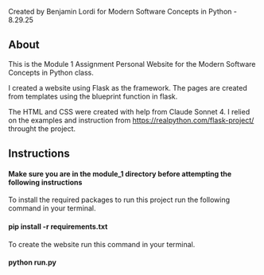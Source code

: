 Created by Benjamin Lordi for Modern Software Concepts in Python - 8.29.25
## About
This is the Module 1 Assignment Personal Website for the Modern Software Concepts in Python class.

I created a website using Flask as the framework. The pages are created from templates using the blueprint function in flask.

The HTML and CSS were created with help from Claude Sonnet 4.  I relied on the examples and instruction from 
https://realpython.com/flask-project/ throught the project.
## Instructions
#### Make sure you are in the module_1 directory before attempting the following instructions

To install the required packages to run this project run the following command in your terminal.

#### pip install -r requirements.txt

To create the website run this command in your terminal.

#### python run.py

